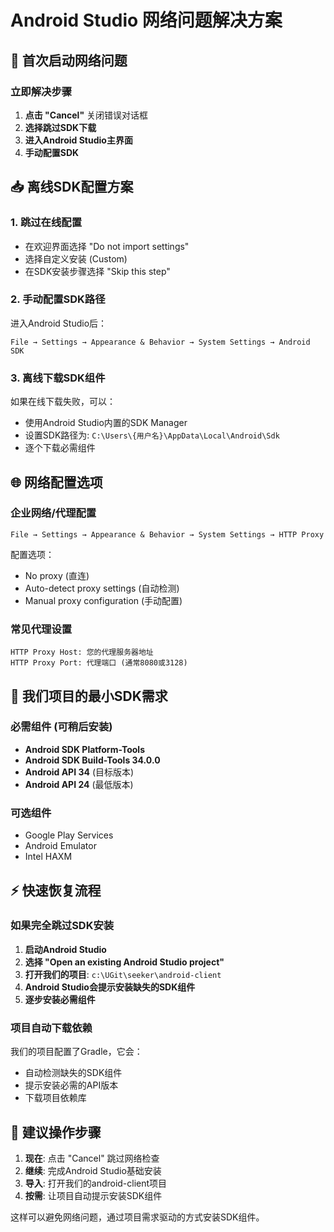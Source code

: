 # Android Studio 网络问题解决方案

## 🚨 首次启动网络问题

### 立即解决步骤
1. **点击 "Cancel"** 关闭错误对话框
2. **选择跳过SDK下载**
3. **进入Android Studio主界面**
4. **手动配置SDK**

## 📥 离线SDK配置方案

### 1. 跳过在线配置
- 在欢迎界面选择 "Do not import settings"
- 选择自定义安装 (Custom)
- 在SDK安装步骤选择 "Skip this step"

### 2. 手动配置SDK路径
进入Android Studio后：
```
File → Settings → Appearance & Behavior → System Settings → Android SDK
```

### 3. 离线下载SDK组件
如果在线下载失败，可以：
- 使用Android Studio内置的SDK Manager
- 设置SDK路径为: `C:\Users\{用户名}\AppData\Local\Android\Sdk`
- 逐个下载必需组件

## 🌐 网络配置选项

### 企业网络/代理配置
```
File → Settings → Appearance & Behavior → System Settings → HTTP Proxy
```
配置选项：
- No proxy (直连)
- Auto-detect proxy settings (自动检测)
- Manual proxy configuration (手动配置)

### 常见代理设置
```
HTTP Proxy Host: 您的代理服务器地址
HTTP Proxy Port: 代理端口 (通常8080或3128)
```

## 🚀 我们项目的最小SDK需求

### 必需组件 (可稍后安装)
- **Android SDK Platform-Tools**
- **Android SDK Build-Tools 34.0.0**
- **Android API 34** (目标版本)
- **Android API 24** (最低版本)

### 可选组件
- Google Play Services
- Android Emulator
- Intel HAXM

## ⚡ 快速恢复流程

### 如果完全跳过SDK安装
1. **启动Android Studio**
2. **选择 "Open an existing Android Studio project"**
3. **打开我们的项目**: `c:\UGit\seeker\android-client`
4. **Android Studio会提示安装缺失的SDK组件**
5. **逐步安装必需组件**

### 项目自动下载依赖
我们的项目配置了Gradle，它会：
- 自动检测缺失的SDK组件
- 提示安装必需的API版本
- 下载项目依赖库

## 🎯 建议操作步骤

1. **现在**: 点击 "Cancel" 跳过网络检查
2. **继续**: 完成Android Studio基础安装
3. **导入**: 打开我们的android-client项目
4. **按需**: 让项目自动提示安装SDK组件

这样可以避免网络问题，通过项目需求驱动的方式安装SDK组件。
